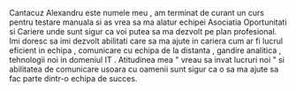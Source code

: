 Cantacuz Alexandru este numele meu , am terminat de curant un curs pentru testare manuala si as vrea sa ma alatur echipei Asociatia Oportunitati si Cariere unde sunt sigur ca voi putea sa ma dezvolt pe plan profesional.
Imi doresc sa imi dezvolt abilitati care sa ma ajute in cariera cum ar fi lucrul eficient in echipa , comunicare cu echipa de la distanta , gandire analitica , tehnologii noi in domeniul IT .
Atitudinea mea " vreau sa invat lucruri noi " si abilitatea de comunicare usoara cu oamenii sunt sigur ca o sa ma ajute sa fac parte dintr-o echipa de succes.
